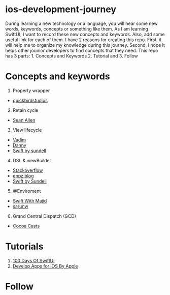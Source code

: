 # ios-development-journey
During learning a new technology or a language, you will hear some new words, keywords, concepts or something like them. As I am learning SwiftUI, I want to record these new concepts and keywords. Also, add some useful link for each of them. I have 2 reasons for creating this repo. First, it will help me to organize my knowledge during this journey. Second, I hope it helps other jounior developers to find concepts that they need. This repo has 3 parts: 1. Concepts and Keywords 2. Tutorial and 3. Follow

# Concepts and keywords
1. Property wrapper
- [quickbirdstudios](https://quickbirdstudios.com/blog/swift-property-wrappers/)
2. Retain cycle 
- [Sean Allen](https://www.youtube.com/watch?v=VcoZJ88d-vM)
3. View lifecycle
- [Vadim](https://www.vadimbulavin.com/swiftui-view-lifecycle/)
- [Danny](https://medium.com/flawless-app-stories/the-simple-life-cycle-of-a-swiftui-view-95e2e14848a2)
- [Swift by sundell](https://www.swiftbysundell.com/articles/the-lifecycle-and-semantics-of-a-swiftui-view/)
4. DSL & viewBuilder
- [Stackoverflow](https://stackoverflow.com/questions/56434549/what-enables-swiftuis-dsl)
- [eppz blog](http://blog.eppz.eu/understanding-swiftui-dsl-tupleview/)
- [Swift by Sundell](https://www.swiftbysundell.com/tips/adding-swiftui-viewbuilder-to-functions/)
5. @Enviroment
- [Swift With Majid](https://swiftwithmajid.com/2019/08/21/the-power-of-environment-in-swiftui/)
- [sarunw](https://sarunw.com/posts/what-is-environment-in-swiftui/)
6. Grand Central Dispatch (GCD)
- [Cocoa Casts](https://cocoacasts.com/swift-and-cocoa-fundamentals-threads-queues-and-concurrency)

# Tutorials

1. [100 Days Of SwiftUI](https://www.hackingwithswift.com/100/swiftui)
2. [Develop Apps for iOS By Apple](https://developer.apple.com/tutorials/app-dev-training)


# Follow
